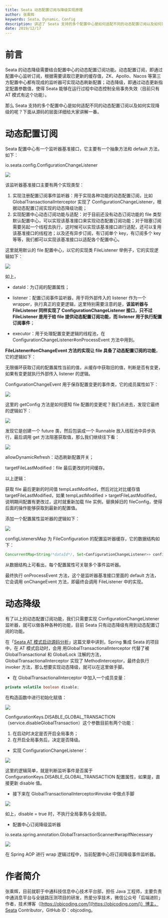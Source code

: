 ```yaml
---
title: Seata 动态配置订阅与降级实现原理
author: 张乘辉
keywords: Seata、Dynamic、Config
description: 讲述了 Seata 支持的多个配置中心是如何适配不同的动态配置订阅以及如何实现降级功能。
date: 2019/12/17
---
```



# 前言
Seata 的动态降级需要结合配置中心的动态配置订阅功能。动态配置订阅，即通过配置中心监听订阅，根据需要读取已更新的缓存值，ZK、Apollo、Nacos 等第三方配置中心都有现成的监听器可实现动态刷新配置；动态降级，即通过动态更新指定配置参数值，使得 Seata 能够在运行过程中动态控制全局事务失效（目前只有 AT 模式有这个功能）。

那么 Seata 支持的多个配置中心是如何适配不同的动态配置订阅以及如何实现降级的呢？下面从源码的层面详细给大家讲解一番。



# 动态配置订阅

Seata 配置中心有一个监听器基准接口，它主要有一个抽象方法和 default 方法，如下：

io.seata.config.ConfigurationChangeListener

![](https://raw.githubusercontent.com/objcoding/md-picture/master/img/20191216212442.png)

该监听器基准接口主要有两个实现类型：

1. 实现注册配置订阅事件监听器：用于实现各种功能的动态配置订阅，比如 GlobalTransactionalInterceptor 实现了 ConfigurationChangeListener，根据动态配置订阅实现的动态降级功能；
2. 实现配置中心动态订阅功能与适配：对于目前还没有动态订阅功能的 file 类型默认配置中心，可以实现该基准接口来实现动态配置订阅功能；对于阻塞订阅需要另起一个线程去执行，这时候可以实现该基准接口进行适配，还可以复用该基准接口的线程池；以及还有异步订阅，有订阅单个 key，有订阅多个 key 等等，我们都可以实现该基准接口以适配各个配置中心。

这里就用默认的 file 配置中心，以它的实现类 FileListener 举例子，它的实现逻辑如下：

![](https://raw.githubusercontent.com/objcoding/md-picture/master/img/20191215151642.png)

如上，

- dataId：为订阅的配置属性；

- listener：配置订阅事件监听器，用于将外部传入的 listener 作为一个 wrapper，执行真正的变更逻辑，这里特别需要注意的是，**该监听器与 FileListener 同样实现了 ConfigurationChangeListener 接口，只不过 FileListener 是用于给 file 提供动态配置订阅功能，而 listener 用于执行配置订阅事件**；

- executor：用于处理配置变更逻辑的线程池，在 ConfigurationChangeListener#onProcessEvent 方法中用到。

**FileListener#onChangeEvent 方法的实现让 file 具备了动态配置订阅的功能**，它的逻辑如下：

无限循环获取订阅的配置属性当前的值，从缓存中获取旧的值，判断是否有变更，如果有变更就执行外部传入 listener 的逻辑。

ConfigurationChangeEvent 用于保存配置变更的事件类，它的成员属性如下：

![](https://raw.githubusercontent.com/objcoding/md-picture/master/img/20191215175232.png)



这里的 getConfig 方法是如何感知 file 配置的变更呢？我们点进去，发现它最终的逻辑如下：

![](https://raw.githubusercontent.com/objcoding/md-picture/master/img/20191215162713.png)

发现它是创建一个 future 类，然后包装成一个 Runnable 放入线程池中异步执行，最后调用 get 方法阻塞获取值，那么我们继续往下看：

![](https://raw.githubusercontent.com/objcoding/md-picture/master/img/20191215170908.png)

allowDynamicRefresh：动态刷新配置开关；

targetFileLastModified：file 最后更改的时间缓存。

以上逻辑：

获取 file 最后更新的时间值 tempLastModified，然后对比对比缓存值 targetFileLastModified，如果 tempLastModified > targetFileLastModified，说明期间配置有更改过，这时就重新加载 file 实例，替换掉旧的 fileConfig，使得后面的操作能够获取到最新的配置值。

添加一个配置属性监听器的逻辑如下：

![](https://raw.githubusercontent.com/objcoding/md-picture/master/img/20191215161103.png)

configListenersMap 为 FileConfiguration 的配置监听器缓存，它的数据结构如下：

```java
ConcurrentMap<String/*dataId*/, Set<ConfigurationChangeListener>> configListenersMap
```

从数据结构上可看出，每个配置属性可关联多个事件监听器。

最终执行 onProcessEvent 方法，这个是监听器基准接口里面的 default 方法，它会调用 onChangeEvent 方法，即最终会调用 FileListener 中的实现。



# 动态降级

有了以上的动态配置订阅功能，我们只需要实现 ConfigurationChangeListener 监听器，就可以做各种各种的功能，目前 Seata 只有动态降级有用到动态配置订阅的功能。

在「[Seata AT 模式启动源码分析](https://mp.weixin.qq.com/s/n9MHk47zSsFQmV-gBq_P1A)」这篇文章中讲到，Spring 集成 Seata 的项目中，在 AT 模式启动时，会用 用GlobalTransactionalInterceptor 代替了被 GlobalTransactional 和 GlobalLock 注解的方法，GlobalTransactionalInterceptor 实现了 MethodInterceptor，最终会执行 invoker 方法，那么想要实现动态降级，就可以在这里做手脚。

- 在 GlobalTransactionalInterceptor 中加入一个成员变量：

```java
private volatile boolean disable; 
```

在构造函数中进行初始化赋值：

![](https://raw.githubusercontent.com/objcoding/md-picture/master/img/20191215173221.png)

ConfigurationKeys.DISABLE_GLOBAL_TRANSACTION（service.disableGlobalTransaction）这个参数目前有两个功能：

1. 在启动时决定是否开启全局事务；
2. 在开启全局事务后，决定是否降级。

- 实现 ConfigurationChangeListener：

![](https://raw.githubusercontent.com/objcoding/md-picture/master/img/20191215173358.png)

这里的逻辑简单，就是判断监听事件是否属于 ConfigurationKeys.DISABLE_GLOBAL_TRANSACTION 配置属性，如果是，直接更新 disable 值。

- 接下来在 GlobalTransactionalInterceptor#invoke 中做点手脚

![](https://raw.githubusercontent.com/objcoding/md-picture/master/img/20191215174155.png)

如上，disable = true 时，不执行全局事务与全局锁。

- 配置中心订阅降级监听器

io.seata.spring.annotation.GlobalTransactionScanner#wrapIfNecessary

![](https://raw.githubusercontent.com/objcoding/md-picture/master/img/20191215174409.png)

在 Spring AOP 进行 wrap 逻辑过程中，当前配置中心将订阅降级事件监听器。

# 作者简介

张乘辉，目前就职于中通科技信息中心技术平台部，担任 Java 工程师，主要负责中通消息平台与全链路压测项目的研发，热爱分享技术，微信公众号「后端进阶」作者，技术博客（[https://objcoding.com/](https://objcoding.com/)）博主，Seata Contributor，GitHub ID：objcoding。